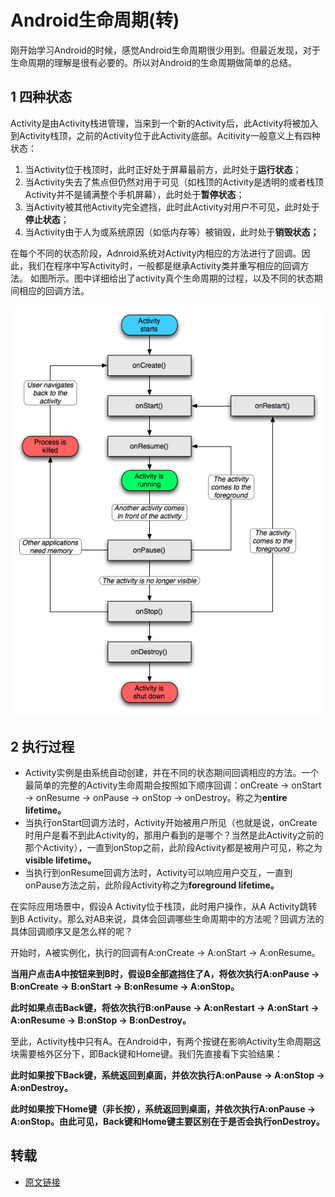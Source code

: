 # Android生命周期(转)

刚开始学习Android的时候，感觉Android生命周期很少用到。但最近发现，对于生命周期的理解是很有必要的。所以对Android的生命周期做简单的总结。

## 1 四种状态

Activity是由Activity栈进管理，当来到一个新的Activity后，此Activity将被加入到Activity栈顶，之前的Activity位于此Activity底部。Acitivity一般意义上有四种状态： 

1. 当Activity位于栈顶时，此时正好处于屏幕最前方，此时处于**运行状态**；
2. 当Activity失去了焦点但仍然对用于可见（如栈顶的Activity是透明的或者栈顶Activity并不是铺满整个手机屏幕），此时处于**暂停状态**；
3. 当Activity被其他Activity完全遮挡，此时此Activity对用户不可见，此时处于**停止状态**；
4. 当Activity由于人为或系统原因（如低内存等）被销毁，此时处于**销毁状态；**

在每个不同的状态阶段，Adnroid系统对Activity内相应的方法进行了回调。因此，我们在程序中写Activity时，一般都是继承Activity类并重写相应的回调方法。 如图所示。图中详细给出了activity真个生命周期的过程，以及不同的状态期间相应的回调方法。

![](image\lifecycle.png)

## 2 执行过程

- Activity实例是由系统自动创建，并在不同的状态期间回调相应的方法。一个最简单的完整的Activity生命周期会按照如下顺序回调：onCreate -> onStart -> onResume -> onPause -> onStop -> onDestroy。称之为**entire lifetime。** 
- 当执行onStart回调方法时，Activity开始被用户所见（也就是说，onCreate时用户是看不到此Activity的，那用户看到的是哪个？当然是此Activity之前的那个Activity），一直到onStop之前，此阶段Activity都是被用户可见，称之为**visible lifetime。** 
- 当执行到onResume回调方法时，Activity可以响应用户交互，一直到onPause方法之前，此阶段Activity称之为**foreground lifetime。** 

在实际应用场景中，假设A Activity位于栈顶，此时用户操作，从A Activity跳转到B Activity。那么对AB来说，具体会回调哪些生命周期中的方法呢？回调方法的具体回调顺序又是怎么样的呢？

开始时，A被实例化，执行的回调有A:onCreate -> A:onStart -> A:onResume。

**当用户点击A中按钮来到B时，假设B全部遮挡住了A，将依次执行A:onPause -> B:onCreate -> B:onStart -> B:onResume -> A:onStop。**

**此时如果点击Back键，将依次执行B:onPause -> A:onRestart -> A:onStart -> A:onResume -> B:onStop -> B:onDestroy。**

至此，Activity栈中只有A。在Android中，有两个按键在影响Activity生命周期这块需要格外区分下，即Back键和Home键。我们先直接看下实验结果：

**此时如果按下Back键，系统返回到桌面，并依次执行A:onPause -> A:onStop -> A:onDestroy。**

**此时如果按下Home键（非长按），系统返回到桌面，并依次执行A:onPause -> A:onStop。由此可见，Back键和Home键主要区别在于是否会执行onDestroy。**



## 转载

- [原文链接](https://www.cnblogs.com/lwbqqyumidi/p/3769113.html)

